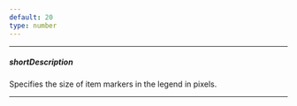```yaml
---
default: 20
type: number
---
```

---
##### shortDescription
Specifies the size of item markers in the legend in pixels.

---
